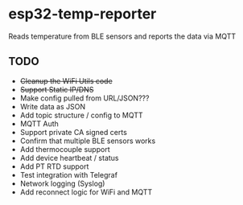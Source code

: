 # esp32-temp-reporter

Reads temperature from BLE sensors and reports the data via MQTT

## TODO

* ~~Cleanup the WiFi Utils code~~
* ~~Support Static IP/DNS~~
* Make config pulled from URL/JSON???
* Write data as JSON
* Add topic structure / config to MQTT
* MQTT Auth
* Support private CA signed certs
* Confirm that multiple BLE sensors works
* Add thermocouple support
* Add device heartbeat / status
* Add PT RTD support
* Test integration with Telegraf
* Network logging (Syslog)
* Add reconnect logic for WiFi and MQTT 
